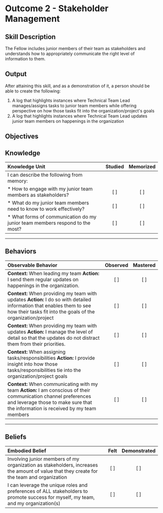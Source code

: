 # Outcome 2 - Stakeholder Management

**Skill Description**
----------
The Fellow includes junior members of their team as stakeholders and understands how to appropriately communicate the right level of information to them.

**Output**
----------
After attaining this skill, and as a demonstration of it, a person should be able to create the following:

1. A log that highlights instances where Technical Team Lead manages/assigns tasks to junior team members while offering perspective on how those tasks fit into the organization/project's goals
2. A log that highlights instances where Technical Team Lead updates junior team members on happenings in the organization


**Objectives**
----------
## **Knowledge**


| Knowledge Unit   |      Studied      | Memorized |
|:-------------|:------------------:|:--------:|
| I can describe the following from memory: | | |
| * How to engage with my junior team members as stakeholders?    | [ ] | [ ]  |
| * What do my junior team members need to know to work effectively?    | [ ] | [ ]  |
| * What forms of communication do my junior team members respond to the most?   | [ ] | [ ]  |


----------


## **Behaviors**

| Observable Behavior   |      Observed      | Mastered |
|:-------------|:------------------:|:--------:|
| **Context:** When leading my team **Action:** I send them regular updates on happenings in the organization.  | [ ] | [ ]  |
| **Context:** When providing my team with updates **Action:** I do so with detailed information that enables them to see how their tasks fit into the goals of the organization/project | [ ] | [ ]  |
| **Context:** When providing my team with updates **Action:** I manage the level of detail so that the updates do not distract them from their priorities.  | [ ] | [ ]  |
| **Context:** When assigning tasks/responsibilities **Action:** I provide insight into how those tasks/responsibilities tie into the organization/project goals  | [ ] | [ ]  |
| **Context:** When communicating with my team **Action:** I am conscious of their communication channel preferences and leverage those to make sure that the information is received by my team members |   [ ]   |   [ ]  |

----------


## **Beliefs**


| Embodied Belief   |      Felt      | Demonstrated |
|:-------------|:------------------:|:--------:|
| Involving junior members of my organization as stakeholders, increases the amount of value that they create for the team and organization | [ ] | [ ]  |
| I can leverage the unique roles and preferences of ALL stakeholders to promote success for myself, my team, and my organization(s) | [ ] | [ ]  |
